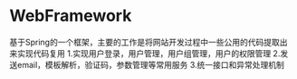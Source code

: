 # WebFramework
基于Spring的一个框架，主要的工作是将网站开发过程中一些公用的代码提取出来实现代码复用
1.实现用户登录，用户管理，用户组管理，用户的权限管理
2.发送email，模板解析，验证码，参数管理等常用服务
3.统一接口和异常处理机制
